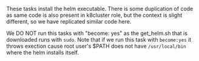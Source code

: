 These tasks install the helm executable. There is some duplication of code as same code is also present in k8cluster role, but the context is slight different, so we have replicated similar code here.  

We DO NOT run this tasks with "become: yes" as the get_helm.sh that is downloaded runs with `sudo`.  Note that if we run this task with `become:yes` it throws exection cause root user's $PATH does not have `/usr/local/bin` where the helm installs itself.  

